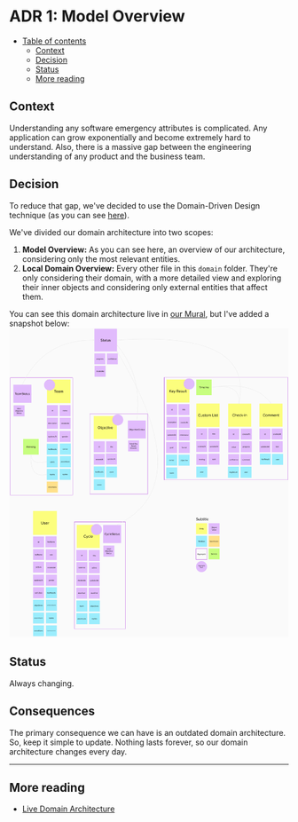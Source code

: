 # ADR 1: Model Overview

- [Table of contents](#)
  - [Context](#context)
  - [Decision](#decision)
  - [Status](#status)
  - [More reading](#more-reading)

## Context

Understanding any software emergency attributes is complicated. Any application can grow exponentially and become extremely hard to understand. Also, there is a massive gap between the engineering understanding of any product and the business team.

## Decision

To reduce that gap, we've decided to use the Domain-Driven Design technique (as you can see [here](../patterns/003-domain-driven-design.md)).

We've divided our domain architecture into two scopes:

1. **Model Overview:** As you can see here, an overview of our architecture, considering only the most relevant entities.
2. **Local Domain Overview:** Every other file in this `domain` folder. They're only considering their domain, with a more detailed view and exploring their inner objects and considering only external entities that affect them.

You can see this domain architecture live in [our Mural](https://app.mural.co/t/d4c6342/m/d4c6342/1611601743018/e66a63dbf7e08734795f60f6114313d063af9ccd), but I've added a snapshot below:
![Snapshot of last know state of our domain model 2021-03-15](assets/001-model-overview/2021-03-15-diagram.png)

## Status

Always changing.

## Consequences

The primary consequence we can have is an outdated domain architecture. So, keep it simple to update. Nothing lasts forever, so our domain architecture changes every day.

---

## More reading

- [Live Domain Architecture](https://app.mural.co/t/d4c6342/m/d4c6342/1611601743018/e66a63dbf7e08734795f60f6114313d063af9ccd)
